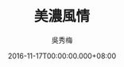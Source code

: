 ---
issue: 199
title: 美濃風情
author: 吳秀梅
language: 南四縣
date: 2016-11-17T00:00:00.000+08:00
topic: 文史
difficulty: 2
wikidata: Q98096056
wikidata_link: https://www.wikidata.org/wiki/Q98096056
---